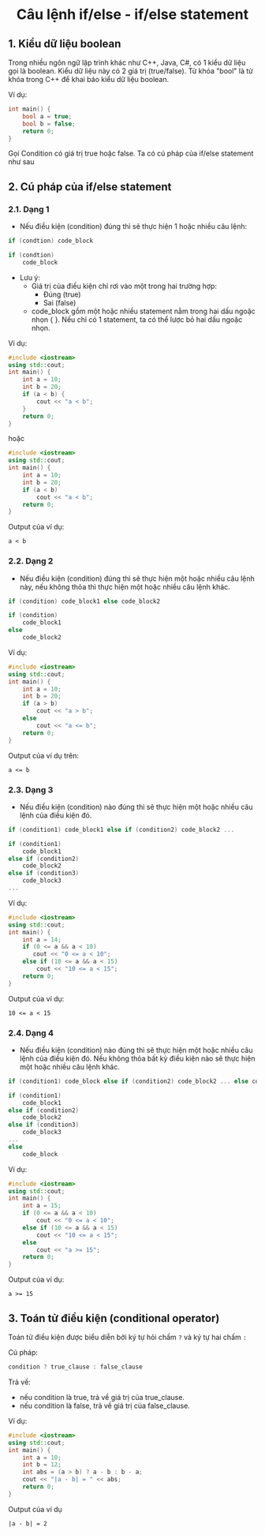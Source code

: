 # <p align="center">**Câu lệnh if/else - if/else statement**</p>

## **1. Kiểu dữ liệu boolean**
Trong nhiều ngôn ngữ lập trình khác như C++, Java, C#, có 1 kiểu dữ liệu gọi là boolean. Kiểu dữ liệu này có 2 giá trị (true/false). Từ khóa "bool" là từ khóa trong C++ để khai báo kiểu dữ liệu boolean.

Ví dụ:
```CPP
int main() {
    bool a = true;
    bool b = false;
    return 0;
}
```

Gọi Condition có giá trị true hoặc false. Ta có cú pháp của if/else statement như sau

## **2. Cú pháp của if/else statement**
### **2.1. Dạng 1**
- Nếu điều kiện (condition) đúng thì sẽ thực hiện 1 hoặc nhiều câu lệnh:
```CPP
if (condtion) code_block
```

```CPP
if (condtion) 
    code_block
```


- Lưu ý:
    - Giá trị của điều kiện chỉ rơi vào một trong hai trường hợp:
        + Đúng (true)
        + Sai (false)
    - code_block gồm một hoặc nhiều statement nằm trong hai dấu ngoặc nhọn { }. Nếu chỉ có 1 statement, ta có thể lược bỏ hai dấu ngoặc nhọn.

Ví dụ:
```CPP
#include <iostream>
using std::cout;
int main() {
    int a = 10;
    int b = 20;
    if (a < b) {
        cout << "a < b";
    }
    return 0;
}
```
hoặc
```CPP
#include <iostream>
using std::cout;
int main() {
    int a = 10;
    int b = 20;
    if (a < b)
        cout << "a < b";
    return 0;
}
```

Output của ví dụ:
```
a < b
```

### **2.2. Dạng 2**
- Nếu điều kiện (condition) đúng thì sẽ thực hiện một hoặc nhiều câu lệnh này, nếu không thỏa thì thực hiện một hoặc nhiều câu lệnh khác.

```CPP
if (condition) code_block1 else code_block2
```

```CPP
if (condition)
    code_block1
else
    code_block2
```

Ví dụ:

```CPP
#include <iostream>
using std::cout;
int main() {
    int a = 10;
    int b = 20;
    if (a > b)
        cout << "a > b";
    else
        cout << "a <= b";
    return 0;
}
```

Output của ví dụ trên:
```
a <= b
```
### **2.3. Dạng 3**
- Nếu điều kiện (condition) nào đúng thì sẽ thực hiện một hoặc nhiều câu lệnh của điều kiện đó.
```CPP
if (condition1) code_block1 else if (condition2) code_block2 ...
```

```CPP
if (condition1) 
    code_block1
else if (condition2)
    code_block2
else if (condition3)
    code_block3
...
```

Ví dụ:
```CPP
#include <iostream>
using std::cout;
int main() {
    int a = 14;
    if (0 <= a && a < 10)
       cout << "0 <= a < 10";
    else if (10 <= a && a < 15)
        cout << "10 <= a < 15";
    return 0;
}
```

Output của ví dụ:
```
10 <= a < 15
```

### **2.4. Dạng 4**
- Nếu điều kiện (condition) nào đúng thì sẽ thực hiện một hoặc nhiều câu lệnh của điều kiện đó. Nếu không thỏa bất kỳ điều kiện nào sẽ thực hiện một hoặc nhiều câu lệnh khác.

```CPP
if (condition1) code_block else if (condition2) code_block2 ... else code_block
```

```CPP
if (condition1) 
    code_block1
else if (condition2)
    code_block2
else if (condition3)
    code_block3
...
else
    code_block
```

Ví dụ:
```CPP
#include <iostream>
using std::cout;
int main() {
    int a = 15;
    if (0 <= a && a < 10)
        cout << "0 <= a < 10";
    else if (10 <= a && a < 15)
        cout << "10 <= a < 15";
    else
        cout << "a >= 15";
    return 0;
}
```

Output của ví dụ:
```
a >= 15
```

## **3. Toán tử điều kiện (conditional operator)**
Toán tử điều kiện được biểu diễn bởi ký tự hỏi chấm `?` và ký tự hai chấm `:`

Cú pháp:
```CPP
condition ? true_clause : false_clause
```
Trả về:
- nếu condition là true, trả về giá trị của true_clause.
- nếu condition là false, trả về giá trị của false_clause.

Ví dụ:

```CPP
#include <iostream>
using std::cout;
int main() {
    int a = 10;
    int b = 12;
    int abs = (a > b) ? a - b : b - a;
    cout << "|a - b| = " << abs;
    return 0;
}
```

Output của ví dụ
```
|a - b| = 2
```